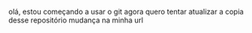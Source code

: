 olá, estou começando a usar o git
agora quero tentar atualizar a copia desse repositório
mudança na minha url
